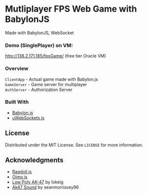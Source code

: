 # Mutliplayer FPS Web Game with BabylonJS
 Made with BabylonJS, WebSocket

 ### Demo (SinglePlayer) on VM:
 http://138.2.171.185/fpsGame/ (free tier Oracle VM)
 
  ### Overview
 
 `ClientApp` - Actual game made with Babylon.js\
 `GameServer` - Game server for multiplayer\
 `AuthServer` - Authorization Server
 
 ### Built With

* [Babylon.js](https://babylonjs.com/)
* [uWebSockets.js](https://github.com/uNetworking/uWebSockets.js/)

 
 <!-- LICENSE -->
## License

Distributed under the MIT License. See `LICENSE` for more information.

<!-- ACKNOWLEDGMENTS -->
## Acknowledgments

* [Ragdoll.js](https://github.com/jongomez/ragdoll.js/)
* [Oimo.js](https://github.com/lo-th/Oimo.js/)
* [Low Poly AK-47](https://skfb.ly/opD99) by lokeig
* [Ak47 Sound](https://freesound.org/s/509430/) by seanmorrissey96
